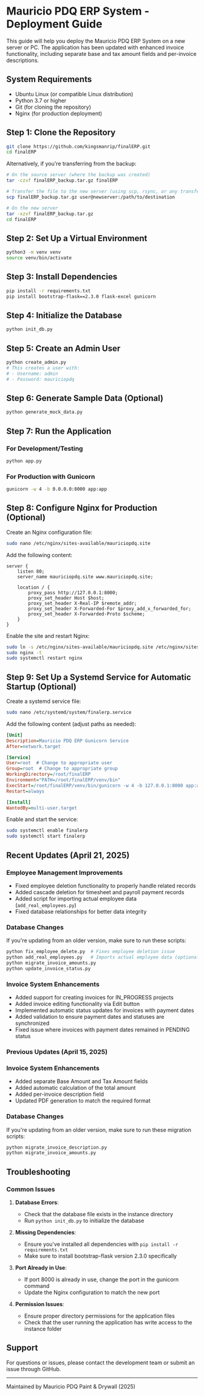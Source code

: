 # Mauricio PDQ ERP System - Deployment Guide

This guide will help you deploy the Mauricio PDQ ERP System on a new server or PC. The application has been updated with enhanced invoice functionality, including separate base and tax amount fields and per-invoice descriptions.

## System Requirements

- Ubuntu Linux (or compatible Linux distribution)
- Python 3.7 or higher
- Git (for cloning the repository)
- Nginx (for production deployment)

## Step 1: Clone the Repository

```bash
git clone https://github.com/kingsmanrip/finalERP.git
cd finalERP
```

Alternatively, if you're transferring from the backup:

```bash
# On the source server (where the backup was created)
tar -czvf finalERP_backup.tar.gz finalERP

# Transfer the file to the new server (using scp, rsync, or any transfer method)
scp finalERP_backup.tar.gz user@newserver:/path/to/destination

# On the new server
tar -xzvf finalERP_backup.tar.gz
cd finalERP
```

## Step 2: Set Up a Virtual Environment

```bash
python3 -m venv venv
source venv/bin/activate
```

## Step 3: Install Dependencies

```bash
pip install -r requirements.txt
pip install bootstrap-flask==2.3.0 flask-excel gunicorn
```

## Step 4: Initialize the Database

```bash
python init_db.py
```

## Step 5: Create an Admin User

```bash
python create_admin.py
# This creates a user with:
# - Username: admin
# - Password: mauriciopdq
```

## Step 6: Generate Sample Data (Optional)

```bash
python generate_mock_data.py
```

## Step 7: Run the Application

### For Development/Testing

```bash
python app.py
```

### For Production with Gunicorn

```bash
gunicorn -w 4 -b 0.0.0.0:8000 app:app
```

## Step 8: Configure Nginx for Production (Optional)

Create an Nginx configuration file:

```bash
sudo nano /etc/nginx/sites-available/mauriciopdq.site
```

Add the following content:

```nginx
server {
    listen 80;
    server_name mauriciopdq.site www.mauriciopdq.site;

    location / {
        proxy_pass http://127.0.0.1:8000;
        proxy_set_header Host $host;
        proxy_set_header X-Real-IP $remote_addr;
        proxy_set_header X-Forwarded-For $proxy_add_x_forwarded_for;
        proxy_set_header X-Forwarded-Proto $scheme;
    }
}
```

Enable the site and restart Nginx:

```bash
sudo ln -s /etc/nginx/sites-available/mauriciopdq.site /etc/nginx/sites-enabled/
sudo nginx -t
sudo systemctl restart nginx
```

## Step 9: Set Up a Systemd Service for Automatic Startup (Optional)

Create a systemd service file:

```bash
sudo nano /etc/systemd/system/finalerp.service
```

Add the following content (adjust paths as needed):

```ini
[Unit]
Description=Mauricio PDQ ERP Gunicorn Service
After=network.target

[Service]
User=root  # Change to appropriate user
Group=root  # Change to appropriate group
WorkingDirectory=/root/finalERP
Environment="PATH=/root/finalERP/venv/bin"
ExecStart=/root/finalERP/venv/bin/gunicorn -w 4 -b 127.0.0.1:8000 app:app
Restart=always

[Install]
WantedBy=multi-user.target
```

Enable and start the service:

```bash
sudo systemctl enable finalerp
sudo systemctl start finalerp
```

## Recent Updates (April 21, 2025)

### Employee Management Improvements
- Fixed employee deletion functionality to properly handle related records
- Added cascade deletion for timesheet and payroll payment records 
- Added script for importing actual employee data (`add_real_employees.py`)
- Fixed database relationships for better data integrity

### Database Changes
If you're updating from an older version, make sure to run these scripts:

```bash
python fix_employee_delete.py  # Fixes employee deletion issue
python add_real_employees.py   # Imports actual employee data (optional)
python migrate_invoice_amounts.py
python update_invoice_status.py
```

### Invoice System Enhancements
- Added support for creating invoices for IN_PROGRESS projects
- Added invoice editing functionality via Edit button
- Implemented automatic status updates for invoices with payment dates
- Added validation to ensure payment dates and statuses are synchronized
- Fixed issue where invoices with payment dates remained in PENDING status

### Previous Updates (April 15, 2025)

### Invoice System Enhancements
- Added separate Base Amount and Tax Amount fields
- Added automatic calculation of the total amount
- Added per-invoice description field
- Updated PDF generation to match the required format

### Database Changes
If you're updating from an older version, make sure to run these migration scripts:

```bash
python migrate_invoice_description.py
python migrate_invoice_amounts.py
```

## Troubleshooting

### Common Issues

1. **Database Errors**:
   - Check that the database file exists in the instance directory
   - Run `python init_db.py` to initialize the database

2. **Missing Dependencies**:
   - Ensure you've installed all dependencies with `pip install -r requirements.txt`
   - Make sure to install bootstrap-flask version 2.3.0 specifically

3. **Port Already in Use**:
   - If port 8000 is already in use, change the port in the gunicorn command
   - Update the Nginx configuration to match the new port

4. **Permission Issues**:
   - Ensure proper directory permissions for the application files
   - Check that the user running the application has write access to the instance folder

## Support

For questions or issues, please contact the development team or submit an issue through GitHub.

---

Maintained by Mauricio PDQ Paint & Drywall (2025)
